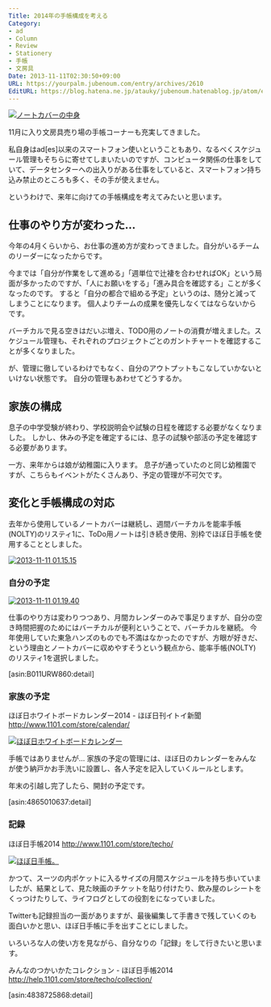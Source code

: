 ```yaml
---
Title: 2014年の手帳構成を考える
Category:
- ad
- Column
- Review
- Stationery
- 手帳
- 文房具
Date: 2013-11-11T02:30:50+09:00
URL: https://yourpalm.jubenoum.com/entry/archives/2610
EditURL: https://blog.hatena.ne.jp/atauky/jubenoum.hatenablog.jp/atom/entry/6653458415120886861
---
```


<a class='flickr2tag-img' href='http://www.flickr.com/photo.gne?id=8105716769' title='ノートカバーの中身'><img src='http://farm9.staticflickr.com/8192/8105716769_658d51e47f.jpg' alt='ノートカバーの中身'></a>


11月に入り文房具売り場の手帳コーナーも充実してきました。

私自身はad[es]以来のスマートフォン使いということもあり、なるべくスケジュール管理もそちらに寄せてしまいたいのですが、コンピュータ関係の仕事をしていて、データセンターへの出入りがある仕事をしていると、スマートフォン持ち込み禁止のところも多く、その手が使えません。

というわけで、来年に向けての手帳構成を考えてみたいと思います。



<h2>仕事のやり方が変わった…</h2>
今年の4月くらいから、お仕事の進め方が変わってきました。自分がいるチームのリーダーになったからです。

今までは「自分が作業をして進める」「週単位で辻褄を合わせればOK」という局面が多かったのですが、「人にお願いをする」「進み具合を確認する」ことが多くなったのです。
すると「自分の都合で組める予定」というのは、随分と減ってしまうことになります。
個人よりチームの成果を優先しなくてはならないからです。

バーチカルで見る空きはだいぶ増え、TODO用のノートの消費が増えました。スケジュール管理も、それぞれのプロジェクトごとのガントチャートを確認することが多くなりました。

が、管理に徹しているわけでもなく、自分のアウトプットもこなしていかないといけない状態です。
自分の管理もあわせてどうするか。
<h2>家族の構成</h2>
息子の中学受験が終わり、学校説明会や試験の日程を確認する必要がなくなりました。
しかし、休みの予定を確定するには、息子の試験や部活の予定を確認する必要があります。

一方、来年からは娘が幼稚園に入ります。
息子が通っていたのと同じ幼稚園ですが、こちらもイベントがたくさんあり、予定の管理が不可欠です。

<!--more-->

<h2>変化と手帳構成の対応</h2>
去年から使用しているノートカバーは継続し、週間バーチカルを能率手帳(NOLTY)のリスティ1に、ToDo用ノートは引き続き使用、別枠でほぼ日手帳を使用することとしました。

<a class="flickr2tag-img" title="2013-11-11 01.15.15" href="http://www.flickr.com/photo.gne?id=10780640254"><img alt="2013-11-11 01.15.15" src="http://farm4.staticflickr.com/3742/10780640254_dd46883c1e.jpg" /></a>
<h3>自分の予定</h3>
<a class="flickr2tag-img" title="2013-11-11 01.19.40" href="http://www.flickr.com/photo.gne?id=10780545756"><img alt="2013-11-11 01.19.40" src="http://farm4.staticflickr.com/3767/10780545756_3e66f0d298.jpg" /></a>

仕事のやり方は変わりつつあり、月間カレンダーのみで事足りますが、自分の空き時間把握のためにはバーチカルが便利ということで、バーチカルを継続。
今年使用していた東急ハンズのものでも不満はなかったのですが、方眼が好きだ、という理由とノートカバーに収めやすそうという観点から、能率手帳(NOLTY)のリスティ1を選択しました。

[asin:B011URW860:detail]


<h3>家族の予定</h3>
ほぼ日ホワイトボードカレンダー2014 - ほぼ日刊イトイ新聞
<a title="ほぼ日ホワイトボードカレンダー2014 - ほぼ日刊イトイ新聞" href="http://www.1101.com/store/calendar/">http://www.1101.com/store/calendar/</a>

<a class="flickr2tag-img" title="ほぼ日ホワイトボードカレンダー" href="http://www.flickr.com/photo.gne?id=10781303593"><img alt="ほぼ日ホワイトボードカレンダー" src="http://farm6.staticflickr.com/5537/10781303593_ca34562d53.jpg" /></a>

手帳ではありませんが…
家族の予定の管理には、ほぼ日のカレンダーをみんなが使う納戸かお手洗いに設置し、各人予定を記入していくルールとします。

年末の引越し完了したら、開封の予定です。

[asin:4865010637:detail]


<h3>記録</h3>
ほぼ日手帳2014
<a title="ほぼ日手帳2014" href="http://www.1101.com/store/techo/">http://www.1101.com/store/techo/</a>

<a class="flickr2tag-img" title="ほぼ日手帳。" href="http://www.flickr.com/photo.gne?id=10780739345"><img alt="ほぼ日手帳。" src="http://farm8.staticflickr.com/7361/10780739345_3c1886bc83.jpg" /></a>

かつて、スーツの内ポケットに入るサイズの月間スケジュールを持ち歩いていましたが、結果として、見た映画のチケットを貼り付けたり、飲み屋のレシートをくっつけたりして、ライフログとしての役割をになっていました。

Twitterも記録担当の一面がありますが、最後編集して手書きで残していくのも面白いかと思い、ほぼ日手帳に手を出すことにしました。

いろいろな人の使い方を見ながら、自分なりの「記録」をして行きたいと思います。

みんなのつかいかたコレクション - ほぼ日手帳2014
<a title="みんなのつかいかたコレクション - ほぼ日手帳2014" href="http://help.1101.com/store/techo/collection/">http://help.1101.com/store/techo/collection/</a>


[asin:4838725868:detail]
